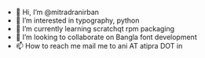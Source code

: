 - 👋 Hi, I’m @mitradranirban
- 👀 I’m interested in typography, python
- 🌱 I’m currently learning scratchqt rpm packaging 
- 💞️ I’m looking to collaborate on Bangla font development
- 📫 How to reach me mail me to ani AT atipra DOT in

<!---
mitradranirban/mitradranirban is a ✨ special ✨ repository because its `README.md` (this file) appears on your GitHub profile.
You can click the Preview link to take a look at your changes.
--->
